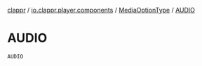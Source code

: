 [clappr](../../index.md) / [io.clappr.player.components](../index.md) / [MediaOptionType](index.md) / [AUDIO](.)

# AUDIO

`AUDIO`